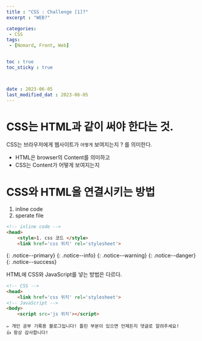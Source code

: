 ```yaml
---
title : "CSS : Challenge [1]?"
excerpt : "WEB?"

categories: 
 - CSS
tags: 
 - [Nomard, Front, Web]


toc : true
toc_sticky : true



date : 2023-06-05
last_modified_dat : 2023-06-05
---
```


# CSS는 HTML과 같이 써야 한다는 것.  
CSS는 브라우저에게 웹사이트가 `어떻게` 보여지는지 ? 를 의미한다.

* HTML은 browser의 Content를 의미하고  
* CSS는 Content가 어떻게 보여지는지  

# CSS와 HTML을 연결시키는 방법
1. inline code
2. sperate file
 
```html
<!-- inline code -->
<head>
    <style>1. css 코드 </style>
    <link href='css 위치' rel='stylesheet'>
```

{: .notice--primary}
{: .notice--info}
{: .notice--warning}
{: .notice--danger}
{: .notice--success}
 
<div class='notice--warning' markdown='1'>
HTML에 CSS와 JavaScript를 넣는 방법은 다르다.

```html
<!-- CSS -->
<head>
    <link href='css 위치' rel='stylesheet'>
<!-- JavaScript -->
<body>
    <script src='js 위치'></script>
```

</div>

```
✏️ 개인 공부 기록용 블로그입니다! 틀린 부분이 있으면 언제든지 댓글로 알려주세요!
👍 항상 감사합니다!
```
